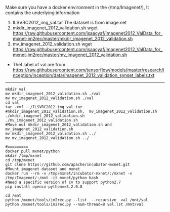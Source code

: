 Make sure you have a docker environment
in the (/tmp/Imagenet/), It contains the underlying information
1. ILSVRC2012_img_val.tar
    The dataset is from image.net 
2. mkdir_imagenet_2012_validation.sh
    wget https://raw.githubusercontent.com/isaacyaf/imagenet2012_ValData_for_mxnet-im2rec/master/mkdir_imagenet_2012_validation.sh
3. mv_imagenet_2012_validation.sh
    wget https://raw.githubusercontent.com/isaacyaf/imagenet2012_ValData_for_mxnet-im2rec/master/mv_imagenet_2012_validation.sh

* Thet label of val are from
https://raw.githubusercontent.com/tensorflow/models/master/research/inception/inception/data/imagenet_2012_validation_synset_labels.txt

***

    mkdir val
    mv mkdir_imagenet_2012_validation.sh ./val
    mv mv_imagenet_2012_validation.sh ./val
    cd val
    tar -xvf ../ILSVRC2012_img_val.tar
    #mkdir_imagenet_2012_validation.sh,  mv_imagenet_2012_validation.sh 
    ./mkdir_imagenet_2012_validation.sh
    ./mv_imagenet_2012_validation.sh
    #Move out mkdir_imagenet_2012_validation.sh and mv_imagenet_2012_validation.sh
    mv mkdir_imagenet_2012_validation.sh ../
    mv mv_imagenet_2012_validation.sh ../
    
    #=========
    docker pull mxnet/python
    mkdir /tmp/mxnet
    cd /tmp/mxnet
    git clone https://github.com/apache/incubator-mxnet.git
    #Mount imagenet dataset and mxnet
    docker run --rm -v /tmp/mxnet/incubator-mxnet/:/mxnet -v /tmp/Imagenet/:/mnt -it mxnet/python bash
    #Need a specific version of cv to support python2.7
    pip install opencv-python==3.2.0.8

    cd /mnt
    python /mxnet/tools/im2rec.py --list  --recursive  val /mnt/val
    python /mxnet/tools/im2rec.py --num-thread=8 val.lst /mnt/val
